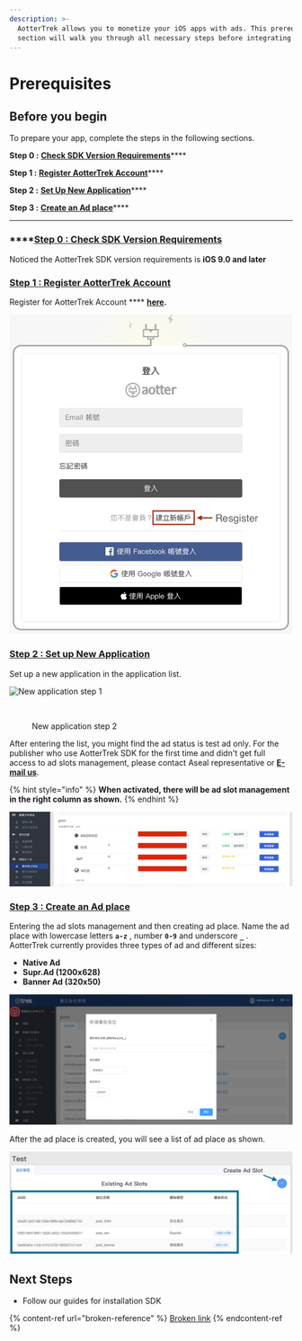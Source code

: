 ```yaml
---
description: >-
  AotterTrek allows you to monetize your iOS apps with ads. This prerequisites
  section will walk you through all necessary steps before integrating the SDK.
---
```


# Prerequisites

## Before you begin <a href="#before_you_begin" id="before_you_begin"></a>

To prepare your app, complete the steps in the following sections.&#x20;

**Step 0 :** [**Check SDK Version Requirements**](prerequisites.md#step-0-check-sdk-version-requirements)****

**Step 1 :** [**Register AotterTrek Account**](prerequisites.md#step-1-register-aottertrek-account)****

**Step 2 :** [**Set Up New Application**](prerequisites.md#step-2-set-up-new-application)****

**Step 3 :** [**Create an Ad place**](prerequisites.md#step-3-create-an-ad-place)****

****

### ****[**Step 0 : Check SDK Version R**equirements](broken-reference)

Noticed the AotterTrek SDK version requirements is **iOS 9.0 and later**

### ****[**Step 1 : Register AotterTrek Account**](broken-reference)****

Register for AotterTrek Account **** [**here**](https://trek.aotter.net)**.**

![Resgister account](<../../../.gitbook/assets/Resgister Account.png>)

### ****[**Step 2 : Set up New Application**](broken-reference)****

Set up a new application in the application list.

<div>

<img src="../../../.gitbook/assets/%E8%9E%A2%E5%B9%95%E6%93%B7%E5%8F%96%E7%95%AB%E9%9D%A2%202021-07-01%20102811.png" alt="New application step 1">

 

<figure><img src="../../../.gitbook/assets/%E8%9E%A2%E5%B9%95%E6%93%B7%E5%8F%96%E7%95%AB%E9%9D%A2%202021-07-01%20102928.png" alt=""><figcaption><p>New application step 2</p></figcaption></figure>

</div>

After entering the list, you might find the ad status is test ad only. For the publisher who use AotterTrek SDK for the first time and didn't get full access to ad slots management, please contact Aseal representative or [**E-mail us**](https://aseal.in/contactus).

{% hint style="info" %}
**When activated, there will be ad slot management in the right column as shown.**
{% endhint %}

![New application step 3](<../../../.gitbook/assets/截圖 2021-09-14 下午2.48.18.png>)

### ****[**Step 3 : Create an Ad place**](prerequisites.md#before\_you\_begin)****

Entering the ad slots management and then creating ad place. Name the ad place with lowercase letters **`a-z`** , number **`0-9`** and underscore **`_`** .\
AotterTrek currently provides three types of ad and different sizes:

* **Native Ad**
* **Supr.Ad (1200x628)**
* **Banner Ad (320x50)**

![Create an Ad slots](../../../.gitbook/assets/image-2.png)

After the ad place is created, you will see a list of ad place as shown.

![Ad slots list](../../../.gitbook/assets/1636012205218.jpg)

## Next Steps

* Follow our guides for installation SDK

{% content-ref url="broken-reference" %}
[Broken link](broken-reference)
{% endcontent-ref %}



